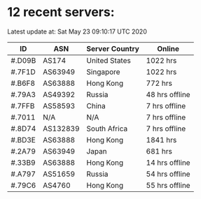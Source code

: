 # 12 recent servers:

Latest update at: Sat May 23 09:10:17 UTC 2020

| ID | ASN | Server Country | Online |
| -- | --- | -------------- | ------ |
| #.D09B | AS174 | United States | 1022 hrs |
| #.7F1D | AS63949 | Singapore | 1022 hrs |
| #.B6F8 | AS63888 | Hong Kong | 772 hrs |
| #.79A3 | AS49392 | Russia | 48 hrs offline |
| #.7FFB | AS58593 | China | 7 hrs offline |
| #.7011 | N/A | N/A | 7 hrs offline |
| #.8D74 | AS132839 | South Africa | 7 hrs offline |
| #.BD3E | AS63888 | Hong Kong | 1841 hrs |
| #.2A79 | AS63949 | Japan | 681 hrs |
| #.33B9 | AS63888 | Hong Kong | 14 hrs offline |
| #.A797 | AS51659 | Russia | 54 hrs offline |
| #.79C6 | AS4760 | Hong Kong | 55 hrs offline |

